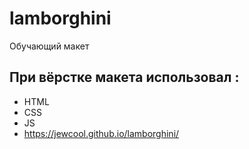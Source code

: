 # lamborghini
Обучающий макет
## При вёрстке макета использовал :
- HTML
- CSS
- JS
- https://jewcool.github.io/lamborghini/
